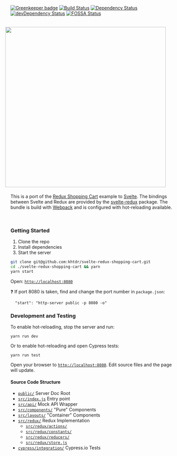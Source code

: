 [![Greenkeeper badge](https://badges.greenkeeper.io/khtdr/svelte-redux-shopping-cart.svg)](https://greenkeeper.io/)
[![Build Status](https://travis-ci.org/khtdr/svelte-redux-shopping-cart.svg?branch=master)](https://travis-ci.org/khtdr/svelte-redux-shopping-cart)
[![Dependency Status](https://david-dm.org/khtdr/svelte-redux-shopping-cart/master.svg)](https://david-dm.org/khtdr/svelte-redux-shopping-cart/master)
[![devDependency Status](https://david-dm.org/khtdr/svelte-redux-shopping-cart/master/dev-status.svg)](https://david-dm.org/khtdr/svelte-redux-shopping-cart/master#type=dev)
[![FOSSA Status](https://app.fossa.io/api/projects/git%2Bgithub.com%2Fkhtdr%2Fsvelte-redux-shopping-cart.svg?type=shield)](https://app.fossa.io/projects/git%2Bgithub.com%2Fkhtdr%2Fsvelte-redux-shopping-cart?ref=badge_shield)

<img align="right" width="500" src="https://raw.githubusercontent.com/khtdr/svelte-redux-shopping-cart/master/sreenshot.png" style="max-width:100%;margin:20px" />

This is a port of the [Redux Shopping Cart](https://github.com/reactjs/redux/tree/master/examples/shopping-cart/) example to [Svelte](https://svelte.technology/).  The bindings between Svelte and Redux are provided by the [svelte-redux](https://github.com/UnwrittenFun/svelte-redux) package.  The bundle is build with [Webpack](https://webpack.js.org/) and is configured with hot-reloading available.

<br clear="all" />

### Getting Started

  1. Clone the repo
  2. Install dependencies
  3. Start the server

```bash
git clone git@github.com:khtdr/svelte-redux-shopping-cart.git
cd ./svelte-redux-shopping-cart && yarn
yarn start
```
Open: <code>[http://localhost:8080](http://localhost:8080)</code>

:question: If port 8080 is taken, find and change the port number in `package.json`:
```
  "start": "http-server public -p 8080 -o"
```

### Development and Testing

To enable hot-reloading, stop the server and run:
```
yarn run dev
```

Or to enable hot-reloading and open Cypress tests:
```
yarn run test
```

Open your browser to <code>[http://localhost:8080](http://localhost:8080)</code>. Edit source files and the page will update.

#### Source Code Structure

* <code>[public/](https://github.com/khtdr/svelte-redux-shopping-cart/blob/master/public)</code> Server Doc Root
* <code>[src/index.js](https://github.com/khtdr/svelte-redux-shopping-cart/blob/master/src/index.js)</code> Entry point
* <code>[src/api/](https://github.com/khtdr/svelte-redux-shopping-cart/blob/master/src/api)</code> Mock API Wrapper
* <code>[src/components/](https://github.com/khtdr/svelte-redux-shopping-cart/blob/master/src/components)</code> "Pure" Components
* <code>[src/layouts/](https://github.com/khtdr/svelte-redux-shopping-cart/blob/master/src/layouts)</code> "Container" Components
* <code>[src/redux/](https://github.com/khtdr/svelte-redux-shopping-cart/blob/master/src/redux)</code> Redux Implementation
    - <code>[src/redux/actions/](https://github.com/khtdr/svelte-redux-shopping-cart/blob/master/src/redux/actions)</code>
    - <code>[src/redux/constants/](https://github.com/khtdr/svelte-redux-shopping-cart/blob/master/src/redux/constants)</code>
    - <code>[src/redux/reducers/](https://github.com/khtdr/svelte-redux-shopping-cart/blob/master/src/redux/reducers)</code>
    - <code>[src/redux/store.js](https://github.com/khtdr/svelte-redux-shopping-cart/blob/master/src/redux/store.js)</code>
* <code>[cypress/integration/](https://github.com/khtdr/svelte-redux-shopping-cart/blob/master/cypress/integration)</code> Cypress.io Tests
